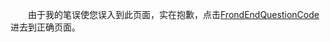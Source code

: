 &emsp;&emsp;由于我的笔误使您误入到此页面，实在抱歉，点击[FrondEndQuestionCode](https://github.com/pwstrick/FrondEndQuestionCode)进去到正确页面。

